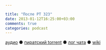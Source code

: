 ```yaml
---

title: "После РТ 323"
date: 2013-01-12T16:25:00+03:00
comments: true
categories: podcast
---
```

[аудио](http://cdn.radio-t.com/rt323post.mp3) ● [пиратский torrent](http://pirates.radio-t.com/torrents/rt323post.mp3.torrent) ● [лог чата](http://chat.radio-t.com/logs/radio-t-323.html)  ● [wiki](http://wiki.radio-t.com/%D0%9F%D0%BE%D1%81%D0%BB%D0%B5_%D0%A0%D0%A2_323) <audio src="http://cdn.radio-t.com/rt323post.mp3" preload="none">

